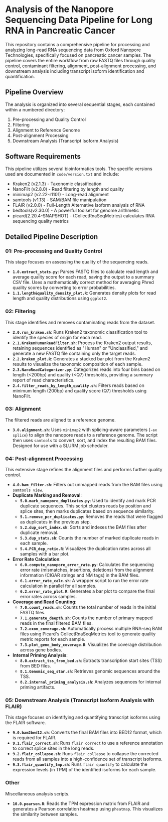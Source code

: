 # Analysis of the Nanopore Sequencing Data Pipeline for Long RNA in Pancreatic Cancer

This repository contains a comprehensive pipeline for processing and analyzing long-read RNA sequencing data from Oxford Nanopore Technologies, specifically focused on pancreatic cancer samples. The pipeline covers the entire workflow from raw FASTQ files through quality control, contaminant filtering, alignment, post-alignment processing, and downstream analysis including transcript isoform identification and quantification.

## Pipeline Overview

The analysis is organized into several sequential stages, each contained within a numbered directory:

1. Pre-processing and Quality Control
2. Filtering
3. Alignment to Reference Genome
4. Post-alignment Processing
5. Downstream Analysis (Transcript Isoform Analysis)

## Software Requirements

This pipeline utilizes several bioinformatics tools. The specific versions used are documented in `code/version.txt` and include:

- Kraken2 (v2.1.3) - Taxonomic classification
- NanoFilt (v2.8.0) - Read filtering by length and quality
- minimap2 (v2.22-r1101) - Long-read alignment
- samtools (v1.13) - SAM/BAM file manipulation
- FLAIR (v2.0.0) - Full-Length Alternative Isoform analysis of RNA
- bedtools(v2.30.0) - A powerful toolset for genome arithmetic
- picard(2.20.4-SNAPSHOT) - (CollectRnaSeqMetrics) calculates RNA sequencing quality metrics

## Detailed Pipeline Description

### 01: Pre-processing and Quality Control

This stage focuses on assessing the quality of the sequencing reads.

- **`1.0.extract_stats.py`**: Parses FASTQ files to calculate read length and average quality score for each read, saving the output to a summary CSV file. Uses a mathematically correct method for averaging Phred quality scores by converting to error probabilities.
- **`1.1.length&quality_density_plot.R`**: Generates density plots for read length and quality distributions using `ggplot2`.

### 02: Filtering

This stage identifies and removes contaminating reads from the dataset.

- **`2.0.run_kraken.sh`**: Runs Kraken2 taxonomic classification tool to identify the species of origin for each read.
- **`2.1.KrakenHumanReadFilter.sh`**: Process the Kraken2 output results, retaining sequences identified as "Human" or "Unclassified," and generate a new FASTQ file containing only the target reads.
- **`2.2.kraken_plot.R`**: Generates a stacked bar plot from the Kraken2 results to visualize the taxonomic composition of each sample.
- **`2.3.NanoReadCategorizer.py`**: Categorizes reads into four bins based on length (<200bp) and quality (<Q7) thresholds, providing a summary report of read characteristics.
- **`2.4.filter_reads_by_length_quality.sh`**: Filters reads based on minimum length (200bp) and quality score (Q7) thresholds using NanoFilt.

### 03: Alignment

The filtered reads are aligned to a reference genome.

- **`3.0.alignment.sh`**: Uses `minimap2` with splicing-aware parameters (`-ax splice`) to align the nanopore reads to a reference genome. The script then uses `samtools` to convert, sort, and index the resulting BAM files. Designed for use with a SLURM job scheduler.

### 04: Post-alignment Processing

This extensive stage refines the alignment files and performs further quality control.

- **`4.0.bam_filter.sh`**: Filters out unmapped reads from the BAM files using `samtools view`.
- **Duplicate Marking and Removal**:
    - **`5.0.mark_nanopore_duplicates.py`**: Used to identify and mark PCR duplicate sequences. This script clusters reads by position and splice sites, then marks duplicates based on sequence similarity.
    - **`5.1.remove_pcr_duplicates.py`**: Removes the reads that were flagged as duplicates in the previous step.
    - **`5.2.dup_sort_index.sh`**: Sorts and indexes the BAM files after duplicate removal.
    - **`5.3.dup_stats.sh`**: Counts the number of marked duplicate reads in each sample.
    - **`5.4.PCR_dep_retio.R`**: Visualizes the duplication rates across all samples with a bar plot.
- **Error Rate Calculation**:
    - **`6.0.compute_nanopore_error_rate.py`**: Calculates the sequencing error rate (mismatches, insertions, deletions) from the alignment information (CIGAR strings and NM tags) in the BAM files.
    - **`6.1.error_rate_calc.sh`**: A wrapper script to run the error rate calculation in parallel for all samples.
    - **`6.2.error_rate_plot.R`**: Generates a bar plot to compare the final error rates across samples.
- **Coverage and Read Counting**:
    - **`7.0.count_reads.sh`**: Counts the total number of reads in the initial FASTQ files.
    - **`7.1.generate_deepth.sh`**: Counts the number of primary mapped reads in the final filtered BAM files.
    - **`7.2.exon_coverage.sh`**: Automatically process multiple RNA-seq BAM files using Picard's CollectRnaSeqMetrics tool to generate quality metric reports for each sample.
    - **`7.3.plot_gene_body_coverage.R`**: Visualizes the coverage distribution across gene bodies.
- **Internal Priming Analysis**:
    - **`8.0.extract_tss_from_bed.sh`**: Extracts transcription start sites (TSS) from BED files.
    - **`8.1.Genomic_seq_star.sh`**: Retrieves genomic sequences around the TSS.
    - **`8.2.internal_priming_analysis.sh`**: Analyzes sequences for internal priming artifacts.

### 05: Downstream Analysis (Transcript Isoform Analysis with FLAIR)

This stage focuses on identifying and quantifying transcript isoforms using the FLAIR software.

- **`9.0.bam2bed12.sh`**: Converts the final BAM files into BED12 format, which is required for FLAIR.
- **`9.1.flair_correct.sh`**: Runs `flair correct` to use a reference annotation to correct splice sites in the long reads.
- **`9.2.flair_collapse.sh`**: Runs `flair collapse` to collapse the corrected reads from all samples into a high-confidence set of transcript isoforms.
- **`9.3.flair_quantify_tmp.sh`**: Runs `flair quantify` to calculate the expression levels (in TPM) of the identified isoforms for each sample.

### Other

Miscellaneous analysis scripts.

- **`10.0.pearson.R`**: Reads the TPM expression matrix from FLAIR and generates a Pearson correlation heatmap using `pheatmap`. This visualizes the similarity between samples.
